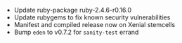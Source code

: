 * Update ruby-package ruby-2.4.6-r0.16.0
* Update rubygems to fix known security vulnerabilities
* Manifest and compiled release now on Xenial stemcells
* Bump `eden` to v0.7.2 for `sanity-test` errand